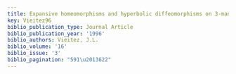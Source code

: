 ```yaml
---
title: Expansive homeomorphisms and hyperbolic diffeomorphisms on 3-manifolds
key: Vieitez96
biblio_publication_type: Journal Article
biblio_publication_year: '1996'
biblio_authors: Vieitez, J.L.
biblio_volume: '16'
biblio_issue: '3'
biblio_pagination: "591\u2013622"
---
```


